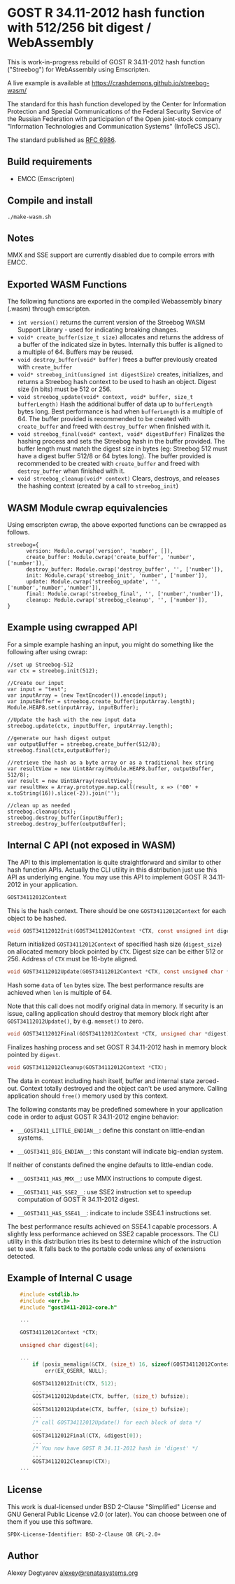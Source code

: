 GOST R 34.11-2012 hash function with 512/256 bit digest / WebAssembly
=======================================================

This is work-in-progress rebuild of GOST R 34.11-2012 hash function ("Streebog") for WebAssembly using Emscripten.

A live example is available at https://crashdemons.github.io/streebog-wasm/

The standard for this hash function developed by the Center for
Information Protection and Special Communications of the Federal
Security Service of the Russian Federation with participation of the
Open joint-stock company "Information Technologies and Communication
Systems" (InfoTeCS JSC).

The standard published as [RFC 6986](https://tools.ietf.org/html/rfc6986).


Build requirements
------------------

* EMCC (Emscripten)


Compile and install
-------------------

 `./make-wasm.sh`
 
 Notes
 ---
 MMX and SSE support are currently disabled due to compile errors with EMCC.


Exported WASM Functions
---
The following functions are exported in the compiled Webassembly binary (.wasm) through emscripten.
* `int version()` returns the current version of the Streebog WASM Support Library - used for indicating breaking changes.
* `void* create_buffer(size_t size)` allocates and returns the address of a buffer of the indicated size in bytes. Internally this buffer is aligned to a multiple of 64. Buffers may be reused.
* `void destroy_buffer(void* buffer)` frees a buffer previously created with `create_buffer`
* `void* streebog_init(unsigned int digestSize)` creates, initializes, and returns a Streebog hash context to be used to hash an object. Digest size (in bits) must be 512 or 256.
* `void streebog_update(void* context, void* buffer, size_t bufferLength)` Hash the additional buffer of data up to `bufferLength` bytes long.  Best performance is had when `bufferLength` is a multiple of 64.  The buffer provided is recommended to be created with `create_buffer` and freed with `destroy_buffer` when finished with it.
* `void streebog_final(void* context, void* digestBuffer)` Finalizes the hashing process and sets the Streebog hash in the buffer provided. The buffer length must match the digest size in bytes (eg: Streebog 512 must have a digest buffer 512/8 or 64 bytes long). The buffer provided is recommended to be created with  `create_buffer` and freed with `destroy_buffer` when finished with it.
* `void streebog_cleanup(void* context)` Clears, destroys, and releases the hashing context (created by a call to `streebog_init`)

WASM Module cwrap equivalencies
---
Using emscripten cwrap, the above exported functions can be cwrapped as follows.
```
streebog={
      version: Module.cwrap('version', 'number', []),
      create_buffer: Module.cwrap('create_buffer', 'number', ['number']),
      destroy_buffer: Module.cwrap('destroy_buffer', '', ['number']),
      init: Module.cwrap('streebog_init', 'number', ['number']),
      update: Module.cwrap('streebog_update', '', ['number','number','number']),
      final: Module.cwrap('streebog_final', '', ['number','number']),
      cleanup: Module.cwrap('streebog_cleanup', '', ['number']),
}
```


Example using cwrapped API
---
For a simple example hashing an input, you might do something like the following after using cwrap:
```
//set up Streebog-512
var ctx = streebog.init(512);

//Create our input
var input = "test";
var inputArray = (new TextEncoder()).encode(input);
var inputBuffer = streebog.create_buffer(inputArray.length);
Module.HEAP8.set(inputArray, inputBuffer);

//Update the hash with the new input data
streebog.update(ctx, inputBuffer, inputArray.length);

//generate our hash digest output
var outputBuffer = streebog.create_buffer(512/8);
streebog.final(ctx,outputBuffer);

//retrieve the hash as a byte array or as a traditional hex string
var resultView = new Uint8Array(Module.HEAP8.buffer, outputBuffer, 512/8);
var result = new Uint8Array(resultView);
var resultHex = Array.prototype.map.call(result, x => ('00' + x.toString(16)).slice(-2)).join('');

//clean up as needed
streebog.cleanup(ctx);
streebog.destroy_buffer(inputBuffer);
streebog.destroy_buffer(outputBuffer);
```



Internal C API (not exposed in WASM)
---
The API to this implementation is quite straightforward and similar to
other hash function APIs.  Actually the CLI utility in this distribution
just use this API as underlying engine.  You may use this API to
implement GOST R 34.11-2012 in your application.

```c
GOST34112012Context
```

This is the hash context.  There should be one `GOST34112012Context`
for each object to be hashed.


```c
void GOST34112012Init(GOST34112012Context *CTX, const unsigned int digest_size);
```

Return initialized `GOST34112012Context` of specified hash size
(`digest_size`) on allocated memory block pointed by `CTX`.  Digest size
can be either 512 or 256.  Address of `CTX` must be 16-byte aligned.

```c
void GOST34112012Update(GOST34112012Context *CTX, const unsigned char *data, size_t len);
```

Hash some `data` of `len` bytes size.  The best performance results are
achieved when `len` is multiple of 64.
    
Note that this call does not modify original data in memory.  If
security is an issue, calling application should destroy that memory
block right after `GOST34112012Update()`, by e.g. `memset()` to zero.

```c
void GOST34112012Final(GOST34112012Context *CTX, unsigned char *digest);
```

Finalizes hashing process and set GOST R 34.11-2012 hash in memory block
pointed by `digest`.

```c
void GOST34112012Cleanup(GOST34112012Context *CTX);
```

The data in context including hash itself, buffer and internal
state zeroed-out.  Context totally destroyed and the object can't be
used anymore.  Calling application should `free()` memory used by this
context.

The following constants may be predefined somewhere in your application
code in order to adjust GOST R 34.11-2012 engine behavior:

* `__GOST3411_LITTLE_ENDIAN__`: define this constant on little-endian systems.

* `__GOST3411_BIG_ENDIAN__`: this constant will indicate big-endian system.

If neither of constants defined the engine defaults to little-endian
code.

* `__GOST3411_HAS_MMX__`: use MMX instructions to compute digest.

* `__GOST3411_HAS_SSE2__`: use SSE2 instruction set to speedup computation
of GOST R 34.11-2012 digest.

* `__GOST3411_HAS_SSE41__`: indicate to include SSE4.1 instructions set.

The best performance results achieved on SSE4.1 capable processors.  A slightly
less performance achieved on SSE2 capable processors.  The CLI utility in this
distribution tries its best to determine which of the instruction set to use.
It falls back to the portable code unless any of extensions detected.


Example of Internal C usage
----------------

```c
    #include <stdlib.h>
    #include <err.h>
    #include "gost3411-2012-core.h"

    ...

    GOST34112012Context *CTX;

    unsigned char digest[64];

    ...
        if (posix_memalign(&CTX, (size_t) 16, sizeof(GOST34112012Context)))
            err(EX_OSERR, NULL);

        GOST34112012Init(CTX, 512);
        ...
        GOST34112012Update(CTX, buffer, (size_t) bufsize);
        ...
        GOST34112012Update(CTX, buffer, (size_t) bufsize);
        ...
        /* call GOST34112012Update() for each block of data */
        ...
        GOST34112012Final(CTX, &digest[0]);
        ...
        /* You now have GOST R 34.11-2012 hash in 'digest' */
        ...
        GOST34112012Cleanup(CTX);
    ...

```

License
-------

This work is dual-licensed under BSD 2-Clause "Simplified" License and GNU
General Public License v2.0 (or later).  You can choose between one of them if
you use this software.

`SPDX-License-Identifier: BSD-2-Clause OR GPL-2.0+`


Author
------
Alexey Degtyarev <alexey@renatasystems.org>
